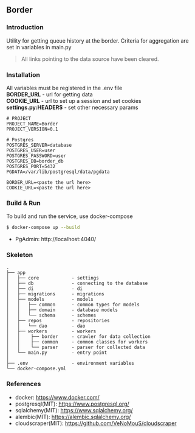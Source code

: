 ## Border

### Introduction
Utility for getting queue history at the border. Criteria for aggregation are set in variables in main.py
>All links pointing to the data source have been cleared.
### Installation
All variables must be registered in the .env file<br>
**BORDER_URL** - url for getting data<br>
**COOKIE_URL** - url to set up a session and set cookies<br>
**settings.py:HEADERS** - set other necessary params<br>
```console
# PROJECT
PROJECT_NAME=Border
PROJECT_VERSION=0.1

# Postgres
POSTGRES_SERVER=database
POSTGRES_USER=user
POSTGRES_PASSWORD=user
POSTGRES_DB=border_db
POSTGRES_PORT=5432
PGDATA=/var/lib/postgresql/data/pgdata

BORDER_URL=<paste the url here>
COOKIE_URL=<paste the url here>
```


### Build & Run
To build and run the service, use docker-compose
```sh
$ docker-compose up --build
```
- PgAdmin: http://localhost:4040/

### Skeleton
```console  
.
├── app
│   ├── core            - settings
│   ├── db              - connecting to the database
│   ├── di              - di
│   ├── migrations      - migrations
│   ├── models          - models
│   │   ├── common      - common types for models
│   │   ├── domain      - database models
│   │   └── schema      - schemes
│   ├── repos           - repositories
│   │   └── dao         - dao
│   ├── workers         - workers
│   │    ├── border     - crawler for data collection
│   │    ├── common     - common classes for workers
│   │    └── parser     - parser for collected data
│   └── main.py         - entry point 
│    
├── .env                - environment variables
└── docker-compose.yml
```
### References
- docker: https://www.docker.com/
- postgresql(MIT): https://www.postgresql.org/
- sqlalchemy(MIT): https://www.sqlalchemy.org/
- alembic(MIT): https://alembic.sqlalchemy.org/
- cloudscraper(MIT): https://github.com/VeNoMouS/cloudscraper